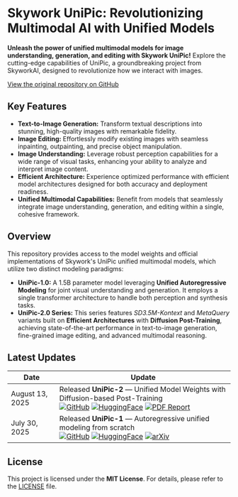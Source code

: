 # Skywork UniPic: Revolutionizing Multimodal AI with Unified Models

**Unleash the power of unified multimodal models for image understanding, generation, and editing with Skywork UniPic!**  Explore the cutting-edge capabilities of UniPic, a groundbreaking project from SkyworkAI, designed to revolutionize how we interact with images.

[View the original repository on GitHub](https://github.com/SkyworkAI/UniPic)

## Key Features

*   **Text-to-Image Generation:** Transform textual descriptions into stunning, high-quality images with remarkable fidelity.
*   **Image Editing:** Effortlessly modify existing images with seamless inpainting, outpainting, and precise object manipulation.
*   **Image Understanding:** Leverage robust perception capabilities for a wide range of visual tasks, enhancing your ability to analyze and interpret image content.
*   **Efficient Architecture:** Experience optimized performance with efficient model architectures designed for both accuracy and deployment readiness.
*   **Unified Multimodal Capabilities:** Benefit from models that seamlessly integrate image understanding, generation, and editing within a single, cohesive framework.

## Overview

This repository provides access to the model weights and official implementations of Skywork's UniPic unified multimodal models, which utilize two distinct modeling paradigms:

*   **UniPic-1.0:** A 1.5B parameter model leveraging **Unified Autoregressive Modeling** for joint visual understanding and generation. It employs a single transformer architecture to handle both perception and synthesis tasks.
*   **UniPic-2.0 Series:** This series features *SD3.5M-Kontext* and *MetaQuery* variants built on **Efficient Architectures** with **Diffusion Post-Training**, achieving state-of-the-art performance in text-to-image generation, fine-grained image editing, and advanced multimodal reasoning.

## Latest Updates

| Date         | Update                                                                                                                                                                                                                                                                   |
|--------------|----------------------------------------------------------------------------------------------------------------------------------------------------------------------------------------------------------------------------------------------------------------------------|
| August 13, 2025 | Released **UniPic-2** — Unified Model Weights with Diffusion-based Post-Training <br> [![GitHub](https://img.shields.io/badge/GitHub-Repo-blue?logo=github)](https://github.com/SkyworkAI/UniPic/blob/main/UniPic-2/README.md) [![HuggingFace](https://img.shields.io/badge/🤗%20HuggingFace-Collection-orange)](https://huggingface.co/collections/Skywork/skywork-unipic2-6899b9e1b038b24674d996fd) [![PDF Report](https://img.shields.io/badge/PDF-Report-green)]( https://github.com/SkyworkAI/UniPic/blob/main/UniPic-2/assets/pdf/UNIPIC2.pdf) |
| July 30, 2025   | Released **UniPic-1** — Autoregressive unified modeling from scratch <br> [![GitHub](https://img.shields.io/badge/GitHub-Repo-blue?logo=github)](https://github.com/SkyworkAI/UniPic2/tree/main/UniPic-1) [![HuggingFace](https://img.shields.io/badge/🤗%20HuggingFace-Collection-orange)](https://huggingface.co/collections/Skywork/skywork-unipic-6888c0789cdb82457b2acf32) [![arXiv](https://img.shields.io/badge/arXiv-2508.03320-b31b1b?logo=arxiv)](https://www.arxiv.org/abs/2508.03320)|

## License

This project is licensed under the **MIT License**.  For details, please refer to the [LICENSE](LICENSE) file.